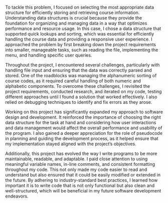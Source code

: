 To tackle this problem, I focused on selecting the most appropriate data structure for efficiently storing and retrieving course information. Understanding data structures is crucial because they provide the foundation for organizing and managing data in a way that optimizes performance and resource usage. In this case, I chose a data structure that supported quick lookups and sorting, which was essential for efficiently handling the course data and providing a responsive user experience. I approached the problem by first breaking down the project requirements into smaller, manageable tasks, such as reading the file, implementing the menu, and handling specific user queries.

Throughout the project, I encountered several challenges, particularly with handling file input and ensuring that the data was correctly parsed and stored. One of the roadblocks was managing the alphanumeric sorting of course codes, as it required careful handling of both numeric and alphabetic components. To overcome these challenges, I revisited the project requirements, conducted research, and iterated on my code, testing different approaches until I found a solution that worked effectively. I also relied on debugging techniques to identify and fix errors as they arose.

Working on this project has significantly expanded my approach to software design and development. It reinforced the importance of choosing the right data structure for the task at hand and considering how user interactions and data management would affect the overall performance and usability of the program. I also gained a deeper appreciation for the role of pseudocode in planning and guiding the development process, as it helped ensure that my implementation stayed aligned with the project’s objectives.

Additionally, this project has evolved the way I write programs to be more maintainable, readable, and adaptable. I paid close attention to using meaningful variable names, in-line comments, and consistent formatting throughout my code. This not only made my code easier to read and understand but also ensured that it could be easily modified or extended in the future. By adhering to industry-standard best practices, I learned how important it is to write code that is not only functional but also clean and well-structured, which will be beneficial in my future software development endeavors.
